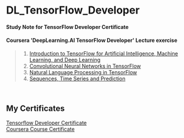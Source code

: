 # DL_TensorFlow_Developer
#### Study Note for TensorFlow Developer Certificate   
#### Coursera 'DeepLearning.AI TensorFlow Developer' Lecture exercise

> 1. [Introduction to TensorFlow for Artificial Intelligence, Machine Learning, and Deep Learning](https://github.com/minkyeongk/DL_TensorFlow_Developer/tree/main/1.%20Introduction%20to%20TensorFlow%20for%20Artificial%20Intelligence%2C%20Machine%20Learning%2C%20and%20Deep%20Learning)   
> 2. [Convolutional Neural Networks in TensorFlow](https://github.com/minkyeongk/DL_TensorFlow_Developer/tree/main/2.%20Convolutional%20Neural%20Networks%20in%20TensorFlow)   
> 3. [Natural Language Processing in TensorFlow](https://github.com/minkyeongk/DL_TensorFlow_Developer/tree/main/3.%20Natural%20Language%20Processing%20in%20TensorFlow)   
> 4. [Sequences, Time Series and Prediction](https://github.com/minkyeongk/DL_TensorFlow_Developer/tree/main/4.%20Sequences%2C%20Time%20Series%20and%20Prediction)   
<br/>

## My Certificates 
[Tensorflow Developer Certificate](https://www.credential.net/26da15d5-e0c7-412b-971f-e202c4c4a9f7)   
[Coursera Course Certificate](https://coursera.org/share/89a2e64d1b665c3713cf50f9908d1aef)
